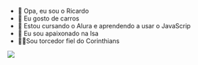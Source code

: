 - 👋 Opa, eu sou o Ricardo
- 🚗 Eu gosto de carros
- 🌱 Estou cursando o Alura e aprendendo a usar o JavaScrip
- 💞️ Eu sou apaixonado na Isa
- 🖤🤍Sou torcedor fiel do Corinthians 

![](https://media1.tenor.com/m/IU4M3iEUL9sAAAAd/balance-wheelie-viralhog.gif)
